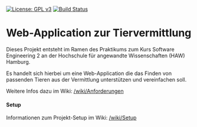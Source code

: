 [![License: GPL v3](https://img.shields.io/badge/License-GPL%20v3-blue.svg)](http://www.gnu.org/licenses/gpl-3.0)
[![Build Status](https://travis-ci.org/gerriet-hinrichs/SE2-Tierheimprojekt.svg?branch=master)](https://travis-ci.org/gerriet-hinrichs/SE2-Tierheimprojekt)

# Web-Application zur Tiervermittlung
Dieses Projekt entsteht im Ramen des Praktikums zum Kurs Software Engineering 2 an der Hochschule für angewandte Wissenschaften (HAW) Hamburg.

Es handelt sich hierbei um eine Web-Application die das Finden von passenden Tieren aus der Vermittlung unterstützen und vereinfachen soll.

Weitere Infos dazu im Wiki: [/wiki/Anforderungen](https://github.com/gerriet-hinrichs/SE2-Tierheimprojekt/wiki/Anforderungen)

#### Setup
Informationen zum Projekt-Setup im Wiki: [/wiki/Setup](https://github.com/gerriet-hinrichs/SE2-Tierheimprojekt/wiki/Setup)
